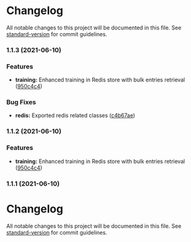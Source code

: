 # Changelog

All notable changes to this project will be documented in this file. See [standard-version](https://github.com/conventional-changelog/standard-version) for commit guidelines.

### 1.1.3 (2021-06-10)


### Features

* **training:** Enhanced training in Redis store with bulk entries retrieval ([950c4c4](https://github.com/m-elbably/symspell-ex/commit/950c4c4ccc8e274853ef5b96f861b786758f2133))


### Bug Fixes

* **redis:** Exported redis related classes ([c4b67ae](https://github.com/m-elbably/symspell-ex/commit/c4b67ae4492b94e390cf1a598d712782be801b74))

### 1.1.2 (2021-06-10)


### Features

* **training:** Enhanced training in Redis store with bulk entries retrieval ([950c4c4](https://github.com/m-elbably/symspell-ex/commit/950c4c4ccc8e274853ef5b96f861b786758f2133))

### 1.1.1 (2021-06-10)

# Changelog

All notable changes to this project will be documented in this file. See [standard-version](https://github.com/conventional-changelog/standard-version) for commit guidelines.
